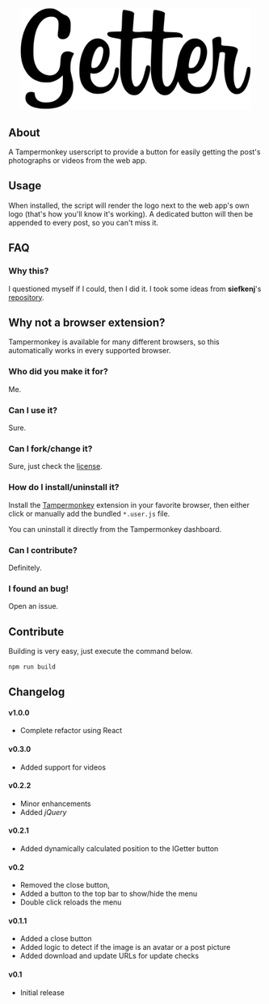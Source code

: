 <p align="center">
	<img src="https://raw.githubusercontent.com/joaocarmo/instagram-getter/refactor/lib/img/getter.svg?sanitize=true" width="456" alt="getter">
</p>

## About

A Tampermonkey userscript to provide a button for easily getting the post's
photographs or videos from the web app.

## Usage

When installed, the script will render the logo next to the web app's own logo
(that's how you'll know it's working).
A dedicated button will then be appended to every post, so you can't miss it.

## FAQ

### Why this?

I questioned myself if I could, then I did it.
I took some ideas from **siefkenj**'s [repository][1].

## Why not a browser extension?

Tampermonkey is available for many different browsers, so this automatically
works in every supported browser.

### Who did you make it for?

Me.

### Can I use it?

Sure.

### Can I fork/change it?

Sure, just check the [license][2].

### How do I install/uninstall it?

Install the [Tampermonkey][3] extension in your favorite browser, then either
click or manually add the bundled `*.user.js` file.

You can uninstall it directly from the Tampermonkey dashboard.

### Can I contribute?

Definitely.

### I found an bug!

Open an issue.

## Contribute

Building is very easy, just execute the command below.

```sh
npm run build
```

## Changelog

#### v1.0.0

- Complete refactor using React

#### v0.3.0

- Added support for videos

#### v0.2.2

- Minor enhancements
- Added _jQuery_

#### v0.2.1

- Added dynamically calculated position to the IGetter button

#### v0.2

- Removed the close button,
- Added a button to the top bar to show/hide the menu
- Double click reloads the menu

#### v0.1.1

- Added a close button
- Added logic to detect if the image is an avatar or a post picture
- Added download and update URLs for update checks

#### v0.1

- Initial release

[1]: https://github.com/siefkenj/react-userscripts
[2]: ./LICENSE
[3]: https://www.tampermonkey.net/
